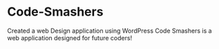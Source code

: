 # Code-Smashers
Created a web Design application using WordPress 
Code Smashers is a web application designed for future coders!
